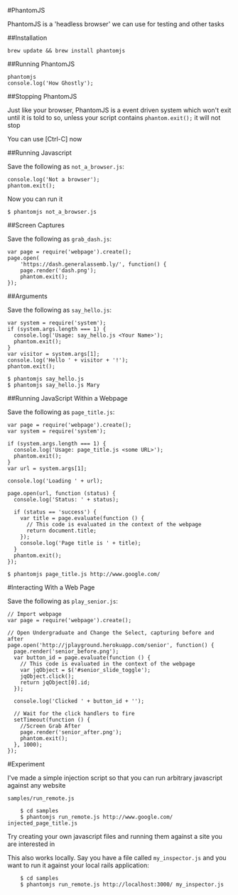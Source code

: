 #PhantomJS

PhantomJS is a 'headless browser' we can use for testing and other tasks

##Installation

```
brew update && brew install phantomjs
```

##Running PhantomJS

```
phantomjs
console.log('How Ghostly');
```

##Stopping PhantomJS

Just like your browser, PhantomJS is a event driven system which won't exit until it is told to so, unless your script contains ```phantom.exit();``` it will not stop

You can use [Ctrl-C] now

##Running Javascript

Save the following as ```not_a_browser.js```:

```
console.log('Not a browser');
phantom.exit();
```

Now you can run it

```
$ phantomjs not_a_browser.js 
```

##Screen Captures

Save the following as ```grab_dash.js```:

```
var page = require('webpage').create();
page.open(
    'https://dash.generalassemb.ly/', function() {
    page.render('dash.png');
    phantom.exit();
});
```
##Arguments

Save the following as ```say_hello.js```:

```
var system = require('system');
if (system.args.length === 1) {
  console.log('Usage: say_hello.js <Your Name>');
  phantom.exit();
}
var visitor = system.args[1];
console.log('Hello ' + visitor + '!');
phantom.exit();
```

```
$ phantomjs say_hello.js
$ phantomjs say_hello.js Mary
```

##Running JavaScript Within a Webpage


Save the following as ```page_title.js```:

```
var page = require('webpage').create();
var system = require('system');

if (system.args.length === 1) {
  console.log('Usage: page_title.js <some URL>');
  phantom.exit();
}
var url = system.args[1];

console.log('Loading ' + url);

page.open(url, function (status) {
  console.log('Status: ' + status);

  if (status == 'success') {
    var title = page.evaluate(function () {
      // This code is evaluated in the context of the webpage
      return document.title;
    });
    console.log('Page title is ' + title);
  }
  phantom.exit();
});
```

```
$ phantomjs page_title.js http://www.google.com/
```

#Interacting With a Web Page


Save the following as ```play_senior.js```:

```
// Import webpage
var page = require('webpage').create();

// Open Undergraduate and Change the Select, capturing before and after
page.open('http://jplayground.herokuapp.com/senior', function() {
  page.render('senior_before.png');
  var button_id = page.evaluate(function () {
    // This code is evaluated in the context of the webpage
    var jqObject = $('#senior_slide_toggle');
    jqObject.click();
    return jqObject[0].id;
  });

  console.log('Clicked ' + button_id + '');

  // Wait for the click handlers to fire
  setTimeout(function () {
    //Screen Grab After
    page.render('senior_after.png');
    phantom.exit();
  }, 1000);
});

```

#Experiment

I've made a simple injection script so that you can run arbitrary javascript against any website

```samples/run_remote.js```

```
	$ cd samples
	$ phantomjs run_remote.js http://www.google.com/ injected_page_title.js
```	

Try creating your own javascript files and running them against a site you are interested in

This also works locally. Say you have a file called ```my_inspector.js``` and you want to run it against your local
rails application:

```
	$ cd samples
	$ phantomjs run_remote.js http://localhost:3000/ my_inspector.js
```




